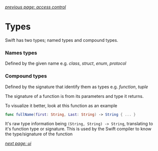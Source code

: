 *[previous page: access control](https://github.com/RinniSwift/Computer-Science-with-iOS/blob/main/accessControl.md)*

# Types

Swift has two types; named types and compound types.

### **Names types**

Defined by the given name e.g. *class*, *struct*, *enum*, *protocol*

### **Compound types**

Defined by the signature that identify them as types e.g. *function*, *tuple*

The signature of a function is from its parameters and type it returns.

To visualize it better, look at this function as an example

```swift
func fullName(first: String, Last: String) -> String { ... }
```

It's raw type information being `(String, String) -> String`, translating to it's function type or signature. This is used by the Swift compiler to know the type/signature of the function

*[next page: ui](https://github.com/RinniSwift/Computer-Science-with-iOS/blob/main/ui.md)*
